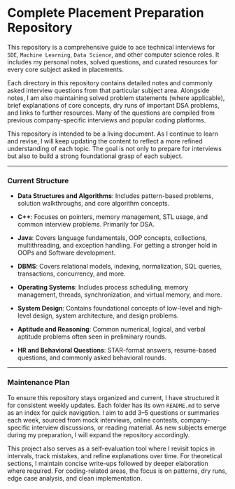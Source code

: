 # Complete Placement Preparation Repository

This repository is a comprehensive guide to ace technical interviews for `SDE`, `Machine Learning`, `Data Science`, and other computer science roles. It includes my personal notes, solved questions, and curated resources for every core subject asked in placements.

Each directory in this repository contains detailed notes and commonly asked interview questions from that particular subject area. Alongside notes, I am also maintaining solved problem statements (where applicable), brief explanations of core concepts, dry runs of important DSA problems, and links to further resources. Many of the questions are compiled from previous company-specific interviews and popular coding platforms.

This repository is intended to be a living document. As I continue to learn and revise, I will keep updating the content to reflect a more refined understanding of each topic. The goal is not only to prepare for interviews but also to build a strong foundational grasp of each subject.

---

### Current Structure

- **Data Structures and Algorithms**: Includes pattern-based problems, solution walkthroughs, and core algorithm concepts.

- **C++**: Focuses on pointers, memory management, STL usage, and common interview problems. Primarily for DSA.

- **Java**: Covers language fundamentals, OOP concepts, collections, multithreading, and exception handling. For getting a stronger hold in OOPs and Software development.

- **DBMS**: Covers relational models, indexing, normalization, SQL queries, transactions, concurrency, and more.

- **Operating Systems**: Includes process scheduling, memory management, threads, synchronization, and virtual memory, and more.

- **System Design**: Contains foundational concepts of low-level and high-level design, system architecture, and design problems.

- **Aptitude and Reasoning**: Common numerical, logical, and verbal aptitude problems often seen in preliminary rounds.

- **HR and Behavioral Questions**: STAR-format answers, resume-based questions, and commonly asked behavioral rounds.

---

### Maintenance Plan

To ensure this repository stays organized and current, I have structured it for consistent weekly updates. Each folder has its own `README.md` to serve as an index for quick navigation. I aim to add 3–5 questions or summaries each week, sourced from mock interviews, online contests, company-specific interview discussions, or reading material. As new subjects emerge during my preparation, I will expand the repository accordingly.

This project also serves as a self-evaluation tool where I revisit topics in intervals, track mistakes, and refine explanations over time. For theoretical sections, I maintain concise write-ups followed by deeper elaboration where required. For coding-related areas, the focus is on patterns, dry runs, edge case analysis, and clean implementation.
